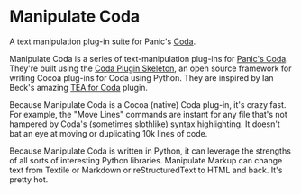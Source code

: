 Manipulate Coda
===============

A text manipulation plug-in suite for Panic's [Coda][1].

Manipulate Coda is a series of text-manipulation plug-ins for [Panic's Coda][1].
They're built using the [Coda Plugin Skeleton][2], an open source framework for
writing Cocoa plug-ins for Coda using Python. They are inspired by Ian Beck's
amazing [TEA for Coda][3] plugin.

Because Manipulate Coda is a Cocoa (native) Coda plug-in, it's crazy fast. For
example, the "Move Lines" commands are instant for any file that's not hampered
by Coda's (sometimes slothlike) syntax highlighting. It doesn't bat an eye at
moving or duplicating 10k lines of code.

Because Manipulate Coda is written in Python, it can leverage the strengths of
all sorts of interesting Python libraries. Manipulate Markup can change text
from Textile or Markdown or reStructuredText to HTML and back. It's pretty hot.

   [1]: http://panic.com/coda/
   [2]: http://github.com/bobthecow/coda-plugin
   [3]: http://onecrayon.com/tea/coda/
